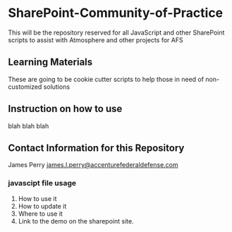 # SharePoint-Community-of-Practice
 This will be the repository reserved for all JavaScript and other SharePoint scripts to assist with Atmosphere and other projects for AFS
 
 ## Learning Materials
 These are going to be cookie cutter scripts to help those in need of non-customized solutions
 
 ## Instruction on how to use
 blah blah blah
 
 ## Contact Information for this Repository
 James Perry james.l.perry@accenturefederaldefense.com
 
 ### javascipt file usage
 1. How to use it
 2. How to update it 
 3. Where to use it
 4. Link to the demo on the sharepoint site.


 
